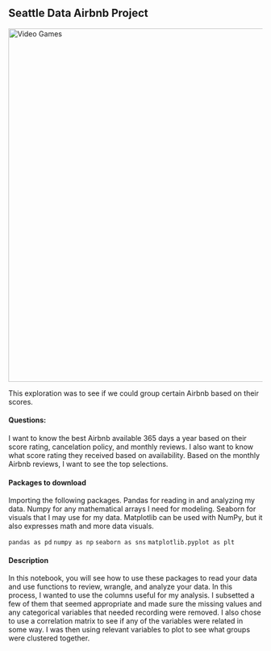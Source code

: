 ## Seattle Data Airbnb Project

<p style="text-align: left">
  <img  src="../Blog Project/airbnb.jpg" width="700" alt="Video Games">
</p>

This exploration was to see if we could group certain Airbnb based on their scores.


#### Questions: 

I want to know the best Airbnb available 365 days a year based on their score rating, cancelation policy, and monthly reviews.
I also want to know what score rating they received based on availability.
Based on the monthly Airbnb reviews, I want to see the top selections.


#### Packages to download

Importing the following packages. Pandas for reading in and analyzing my data. Numpy for any mathematical arrays I need 
for modeling. Seaborn for visuals that I may use for my data. Matplotlib can be used with NumPy, but it also expresses math and more data 
visuals.

`pandas as pd`
`numpy as np`
`seaborn as sns`
`matplotlib.pyplot as plt`


#### Description

In this notebook, you will see how to use these packages to read your data and use functions to review, wrangle, and analyze your data. In this process, I wanted to use the columns useful for my analysis. I subsetted a few of them that seemed appropriate and made sure the missing values and any categorical variables that needed recording were removed. I also chose to use a correlation matrix to see if any of the variables were related in some way. I was then using relevant variables to plot to see what groups were clustered together.